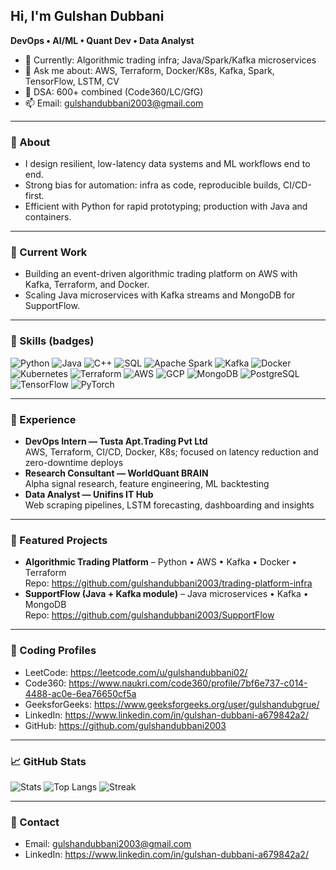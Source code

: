 ## Hi, I'm Gulshan Dubbani

**DevOps • AI/ML • Quant Dev • Data Analyst**  

- 🔭 Currently: Algorithmic trading infra; Java/Spark/Kafka microservices
- 💬 Ask me about: AWS, Terraform, Docker/K8s, Kafka, Spark, TensorFlow, LSTM, CV
- 🧠 DSA: 600+ combined (Code360/LC/GfG)
- 📫 Email: [gulshandubbani2003@gmail.com](mailto:gulshandubbani2003@gmail.com)

---

### 🔎 About
- I design resilient, low-latency data systems and ML workflows end to end.
- Strong bias for automation: infra as code, reproducible builds, CI/CD-first.
- Efficient with Python for rapid prototyping; production with Java and containers.

---

### 🚧 Current Work
- Building an event-driven algorithmic trading platform on AWS with Kafka, Terraform, and Docker.
- Scaling Java microservices with Kafka streams and MongoDB for SupportFlow.

---

### 🧰 Skills (badges)
![Python](https://img.shields.io/badge/Python-3776AB?logo=python&logoColor=white)
![Java](https://img.shields.io/badge/Java-007396?logo=openjdk&logoColor=white)
![C++](https://img.shields.io/badge/C++-00599C?logo=c%2B%2B&logoColor=white)
![SQL](https://img.shields.io/badge/SQL-025E8C?logo=postgresql&logoColor=white)
![Apache Spark](https://img.shields.io/badge/Spark-E25A1C?logo=apachespark&logoColor=white)
![Kafka](https://img.shields.io/badge/Kafka-231F20?logo=apachekafka&logoColor=white)
![Docker](https://img.shields.io/badge/Docker-2496ED?logo=docker&logoColor=white)
![Kubernetes](https://img.shields.io/badge/Kubernetes-326CE5?logo=kubernetes&logoColor=white)
![Terraform](https://img.shields.io/badge/Terraform-7B42BC?logo=terraform&logoColor=white)
![AWS](https://img.shields.io/badge/AWS-232F3E?logo=amazonwebservices&logoColor=white)
![GCP](https://img.shields.io/badge/GCP-4285F4?logo=googlecloud&logoColor=white)
![MongoDB](https://img.shields.io/badge/MongoDB-4EA94B?logo=mongodb&logoColor=white)
![PostgreSQL](https://img.shields.io/badge/Postgres-4169E1?logo=postgresql&logoColor=white)
![TensorFlow](https://img.shields.io/badge/TensorFlow-FF6F00?logo=tensorflow&logoColor=white)
![PyTorch](https://img.shields.io/badge/PyTorch-EE4C2C?logo=pytorch&logoColor=white)

---

### 💼 Experience
- **DevOps Intern — Tusta Apt.Trading Pvt Ltd**  
  AWS, Terraform, CI/CD, Docker, K8s; focused on latency reduction and zero-downtime deploys
- **Research Consultant — WorldQuant BRAIN**  
  Alpha signal research, feature engineering, ML backtesting
- **Data Analyst — Unifins IT Hub**  
  Web scraping pipelines, LSTM forecasting, dashboarding and insights

---

### 🚀 Featured Projects
- **Algorithmic Trading Platform** – Python • AWS • Kafka • Docker • Terraform  
  Repo: https://github.com/gulshandubbani2003/trading-platform-infra
- **SupportFlow (Java + Kafka module)** – Java microservices • Kafka • MongoDB  
  Repo: https://github.com/gulshandubbani2003/SupportFlow

---

### 🧩 Coding Profiles
- LeetCode: https://leetcode.com/u/gulshandubbani02/  
- Code360: https://www.naukri.com/code360/profile/7bf6e737-c014-4488-ac0e-6ea76650cf5a  
- GeeksforGeeks: https://www.geeksforgeeks.org/user/gulshandubgrue/  
- LinkedIn: https://www.linkedin.com/in/gulshan-dubbani-a679842a2/  
- GitHub: https://github.com/gulshandubbani2003

---

### 📈 GitHub Stats
![Stats](https://github-readme-stats.vercel.app/api?username=gulshandubbani2003&show_icons=true&theme=default)
![Top Langs](https://github-readme-stats.vercel.app/api/top-langs/?username=gulshandubbani2003&layout=compact&langs_count=8)
![Streak](https://streak-stats.demolab.com?user=gulshandubbani2003)

---

### 🤝 Contact
- Email: [gulshandubbani2003@gmail.com](mailto:gulshandubbani2003@gmail.com)  
- LinkedIn: https://www.linkedin.com/in/gulshan-dubbani-a679842a2/


